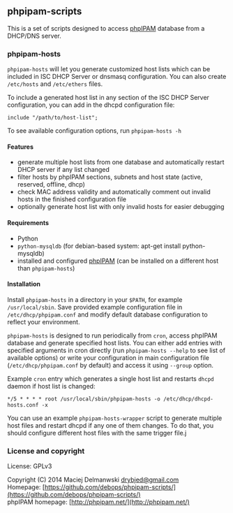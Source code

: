 ## phpipam-scripts

This is a set of scripts designed to access [phpIPAM](http://phpipam.net/)
database from a DHCP/DNS server.

### phpipam-hosts

`phpipam-hosts` will let you generate customized host lists which can be included
in ISC DHCP Server or dnsmasq configuration. You can also create `/etc/hosts`
and `/etc/ethers` files.

To include a generated host list in any section of the ISC DHCP Server
configuration, you can add in the dhcpd configuration file:

    include "/path/to/host-list";

To see available configuration options, run `phpipam-hosts -h`

#### Features

- generate multiple host lists from one database and automatically restart
  DHCP server if any list changed
- filter hosts by phpIPAM sections, subnets and host state (active, reserved,
  offline, dhcp)
- check MAC address validity and automatically comment out invalid hosts in
  the finished configuration file
- optionally generate host list with only invalid hosts for easier debugging

#### Requirements

- Python
- `python-mysqldb` 
   (for debian-based system: apt-get install python-mysqldb)
- installed and configured [phpIPAM](http://phpipam.net/) (can be installed on
  a different host than `phpipam-hosts`)

#### Installation

Install `phpipam-hosts` in a directory in your `$PATH`, for example
`/usr/local/sbin`. Save provided example configuration file in
`/etc/dhcp/phpipam.conf` and modify default database configuration to
reflect your environment.

`phpipam-hosts` is designed to run periodically from `cron`, access phpIPAM
database and generate specified host lists. You can either add entries with
specified arguments in cron directly (run `phpipam-hosts --help` to see list
of available options) or write your configuration in main configuration file
(`/etc/dhcp/phpipam.conf` by default) and access it using `--group`
option.

Example `cron` entry which generates a single host list and restarts `dhcpd`
daemon if host list is changed:

    */5 * * * * root /usr/local/sbin/phpipam-hosts -o /etc/dhcp/dhcpd-hosts.conf -x

You can use an example `phpipam-hosts-wrapper` script to generate multiple host
files and restart dhcpd if any one of them changes. To do that, you should
configure different host files with the same trigger file.j

### License and copyright

License: GPLv3

Copyright (C) 2014 Maciej Delmanwski <drybjed@gmail.com>  
Homepage: [https://github.com/debops/phpipam-scripts/](https://github.com/debops/phpipam-scripts/)  
phpIPAM homepage: [http://phpipam.net/](http://phpipam.net/)

